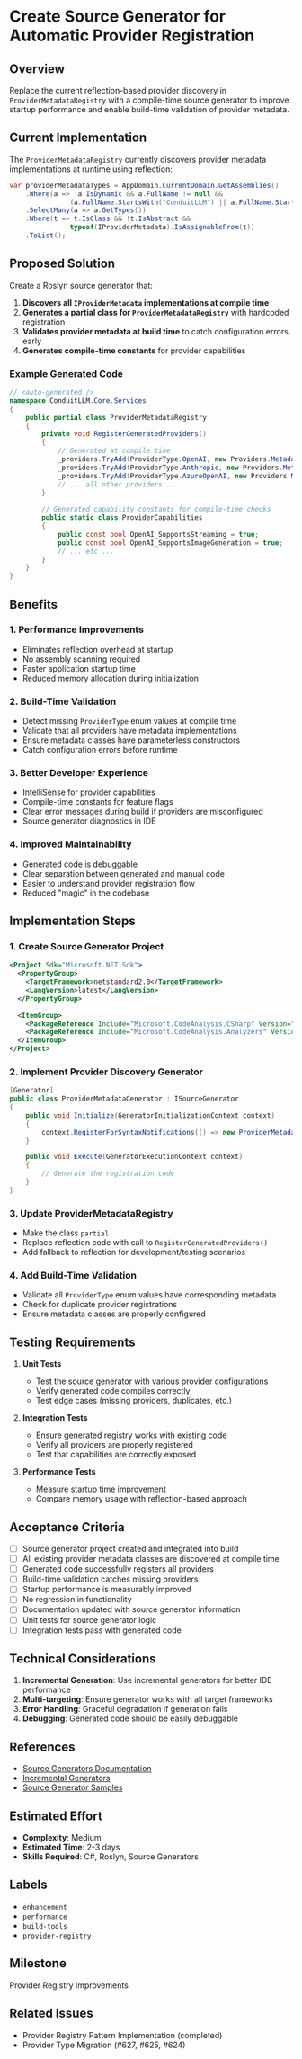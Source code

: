 # Create Source Generator for Automatic Provider Registration

## Overview
Replace the current reflection-based provider discovery in `ProviderMetadataRegistry` with a compile-time source generator to improve startup performance and enable build-time validation of provider metadata.

## Current Implementation
The `ProviderMetadataRegistry` currently discovers provider metadata implementations at runtime using reflection:

```csharp
var providerMetadataTypes = AppDomain.CurrentDomain.GetAssemblies()
    .Where(a => !a.IsDynamic && a.FullName != null && 
               (a.FullName.StartsWith("ConduitLLM") || a.FullName.StartsWith("Extensions")))
    .SelectMany(a => a.GetTypes())
    .Where(t => t.IsClass && !t.IsAbstract && 
               typeof(IProviderMetadata).IsAssignableFrom(t))
    .ToList();
```

## Proposed Solution
Create a Roslyn source generator that:

1. **Discovers all `IProviderMetadata` implementations at compile time**
2. **Generates a partial class for `ProviderMetadataRegistry`** with hardcoded registration
3. **Validates provider metadata at build time** to catch configuration errors early
4. **Generates compile-time constants** for provider capabilities

### Example Generated Code
```csharp
// <auto-generated />
namespace ConduitLLM.Core.Services
{
    public partial class ProviderMetadataRegistry
    {
        private void RegisterGeneratedProviders()
        {
            // Generated at compile time
            _providers.TryAdd(ProviderType.OpenAI, new Providers.Metadata.OpenAIProviderMetadata());
            _providers.TryAdd(ProviderType.Anthropic, new Providers.Metadata.AnthropicProviderMetadata());
            _providers.TryAdd(ProviderType.AzureOpenAI, new Providers.Metadata.AzureOpenAIProviderMetadata());
            // ... all other providers ...
        }
        
        // Generated capability constants for compile-time checks
        public static class ProviderCapabilities
        {
            public const bool OpenAI_SupportsStreaming = true;
            public const bool OpenAI_SupportsImageGeneration = true;
            // ... etc ...
        }
    }
}
```

## Benefits

### 1. **Performance Improvements**
- Eliminates reflection overhead at startup
- No assembly scanning required
- Faster application startup time
- Reduced memory allocation during initialization

### 2. **Build-Time Validation**
- Detect missing `ProviderType` enum values at compile time
- Validate that all providers have metadata implementations
- Ensure metadata classes have parameterless constructors
- Catch configuration errors before runtime

### 3. **Better Developer Experience**
- IntelliSense for provider capabilities
- Compile-time constants for feature flags
- Clear error messages during build if providers are misconfigured
- Source generator diagnostics in IDE

### 4. **Improved Maintainability**
- Generated code is debuggable
- Clear separation between generated and manual code
- Easier to understand provider registration flow
- Reduced "magic" in the codebase

## Implementation Steps

### 1. Create Source Generator Project
```xml
<Project Sdk="Microsoft.NET.Sdk">
  <PropertyGroup>
    <TargetFramework>netstandard2.0</TargetFramework>
    <LangVersion>latest</LangVersion>
  </PropertyGroup>
  
  <ItemGroup>
    <PackageReference Include="Microsoft.CodeAnalysis.CSharp" Version="4.8.0" />
    <PackageReference Include="Microsoft.CodeAnalysis.Analyzers" Version="3.3.4" />
  </ItemGroup>
</Project>
```

### 2. Implement Provider Discovery Generator
```csharp
[Generator]
public class ProviderMetadataGenerator : ISourceGenerator
{
    public void Initialize(GeneratorInitializationContext context)
    {
        context.RegisterForSyntaxNotifications(() => new ProviderMetadataSyntaxReceiver());
    }

    public void Execute(GeneratorExecutionContext context)
    {
        // Generate the registration code
    }
}
```

### 3. Update ProviderMetadataRegistry
- Make the class `partial`
- Replace reflection code with call to `RegisterGeneratedProviders()`
- Add fallback to reflection for development/testing scenarios

### 4. Add Build-Time Validation
- Validate all `ProviderType` enum values have corresponding metadata
- Check for duplicate provider registrations
- Ensure metadata classes are properly configured

## Testing Requirements

1. **Unit Tests**
   - Test the source generator with various provider configurations
   - Verify generated code compiles correctly
   - Test edge cases (missing providers, duplicates, etc.)

2. **Integration Tests**
   - Ensure generated registry works with existing code
   - Verify all providers are properly registered
   - Test that capabilities are correctly exposed

3. **Performance Tests**
   - Measure startup time improvement
   - Compare memory usage with reflection-based approach

## Acceptance Criteria

- [ ] Source generator project created and integrated into build
- [ ] All existing provider metadata classes are discovered at compile time
- [ ] Generated code successfully registers all providers
- [ ] Build-time validation catches missing providers
- [ ] Startup performance is measurably improved
- [ ] No regression in functionality
- [ ] Documentation updated with source generator information
- [ ] Unit tests for source generator logic
- [ ] Integration tests pass with generated code

## Technical Considerations

1. **Incremental Generation**: Use incremental generators for better IDE performance
2. **Multi-targeting**: Ensure generator works with all target frameworks
3. **Error Handling**: Graceful degradation if generation fails
4. **Debugging**: Generated code should be easily debuggable

## References
- [Source Generators Documentation](https://learn.microsoft.com/en-us/dotnet/csharp/roslyn-sdk/source-generators-overview)
- [Incremental Generators](https://github.com/dotnet/roslyn/blob/main/docs/features/incremental-generators.md)
- [Source Generator Samples](https://github.com/dotnet/roslyn-sdk/tree/main/samples/CSharp/SourceGenerators)

## Estimated Effort
- **Complexity**: Medium
- **Estimated Time**: 2-3 days
- **Skills Required**: C#, Roslyn, Source Generators

## Labels
- `enhancement`
- `performance`
- `build-tools`
- `provider-registry`

## Milestone
Provider Registry Improvements

## Related Issues
- Provider Registry Pattern Implementation (completed)
- Provider Type Migration (#627, #625, #624)